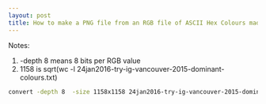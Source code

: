 ```yaml
---
layout: post
title: How to make a PNG file from an RGB file of ASCII Hex Colours made using xxd
---
```

Notes:

1. -depth 8 means 8 bits per RGB value
2. 1158 is sqrt(wc -l 24jan2016-try-ig-vancouver-2015-dominant-colours.txt)


``` bash
convert -depth 8  -size 1158x1158 24jan2016-try-ig-vancouver-2015-dominant-colours.rgb 1158x1158-24jan2016-try-ig-vancouver-2015-dominant-colours.png
```
                                                                                                                                                                          